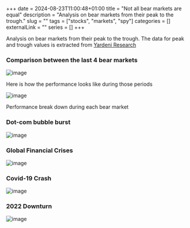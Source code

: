 +++
date = 2024-08-23T11:00:48+01:00
title = "Not all bear markets are equal"
description = "Analysis on bear markets from their peak to the trough."
slug = "" 
tags = ["stocks", "markets", "spy"]
categories = []
externalLink = ""
series = []
+++

Analysis on bear markets from their peak to the trough. 
The data for peak and trough values is extracted from [Yardeni Research](https://yardeni.com/wp-content/uploads/BullBearTables.pdf)

### Comparison between the last 4 bear markets

![image](/images/2024/08/23/1724407445.png)

Here is how the performance looks like during those periods

![image](/images/2024/08/23/1724407762.png)

Performance break down during each bear market

### Dot-com bubble burst

![image](/images/2024/08/23/1724407560.png)

### Global Financial Crises

![image](/images/2024/08/23/1724407629.png)

### Covid-19 Crash

![image](/images/2024/08/23/1724407670.png)

### 2022 Downturn

![image](/images/2024/08/23/1724407704.png)
